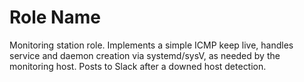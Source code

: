 Role Name
=========
Monitoring station role. 
Implements a simple ICMP keep live, handles service and daemon creation via systemd/sysV,
as needed by the monitoring host. Posts to Slack after a downed host detection.

